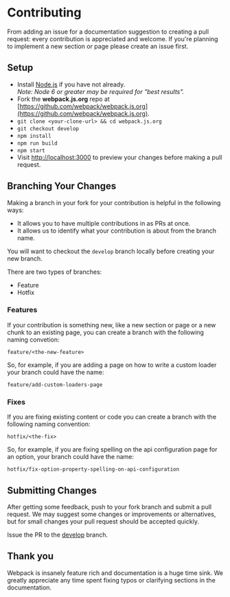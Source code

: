 # Contributing

From adding an issue for a documentation suggestion to creating a pull request: every contribution is
appreciated and welcome. If you're planning to implement a new section or page 
please create an issue first.

## Setup

* Install [Node.js](https://nodejs.org/) if you have not already.  
  *Note: Node 6 or greater may be required for "best results".*
* Fork the **webpack.js.org** repo at [https://github.com/webpack/webpack.js.org](https://github.com/webpack/webpack.js.org).
* `git clone <your-clone-url> && cd webpack.js.org`
* `git checkout develop`
* `npm install`
* `npm run build`
* `npm start`
* Visit [http://localhost:3000](http://localhost:3000) to preview your changes before making a pull request.

## Branching Your Changes

Making a branch in your fork for your contribution is helpful in the following ways:  

* It allows you to have multiple contributions in as PRs at once.
* It allows us to identify what your contribution is about from the branch name.

You will want to checkout the `develop` branch locally before creating your new branch.

There are two types of branches:

* Feature
* Hotfix

### Features

If your contribution is something new, like a new section or page or a new chunk 
to an existing page, you can create a branch with the 
following naming convetion:  

`feature/<the-new-feature>`

So, for example, if you are adding a page on how to write a custom loader your 
branch could have the name:

`feature/add-custom-loaders-page`

### Fixes

If you are fixing existing content or code you can create a branch with the 
following naming convention:

`hotfix/<the-fix>`

So, for example, if you are fixing spelling on the api configuration page for 
an option, your branch could have the name:

`hotfix/fix-option-property-spelling-on-api-configuration`

## Submitting Changes

After getting some feedback, push to your fork branch and submit a pull request. We
may suggest some changes or improvements or alternatives, but for small changes
your pull request should be accepted quickly.

Issue the PR to the [develop](https://github.com/webpack/webpack.js.org/tree/develop) branch.

## Thank you

Webpack is insanely feature rich and documentation is a huge time sink. We
greatly appreciate any time spent fixing typos or clarifying sections in the
documentation.